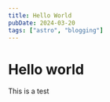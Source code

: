 ```yaml
---
title: Hello World
pubDate: 2024-03-20
tags: ["astro", "blogging"]
---
```


# Hello world

This is a test
